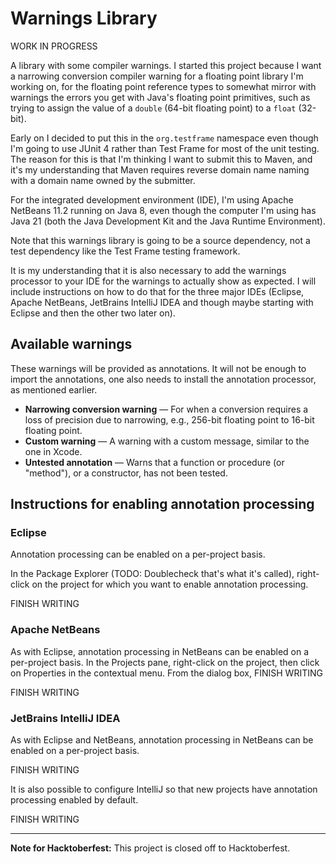 # Warnings Library

WORK IN PROGRESS

A library with some compiler warnings. I started this project because I want a 
narrowing conversion compiler warning for a floating point library I'm working 
on, for the floating point reference types to somewhat mirror with warnings the 
errors you get with Java's floating point primitives, such as trying to assign 
the value of a `double` (64-bit floating point) to a `float` (32-bit).

Early on I decided to put this in the `org.testframe` namespace even though I'm 
going to use JUnit 4 rather than Test Frame for most of the unit testing. The 
reason for this is that I'm thinking I want to submit this to Maven, and it's my 
understanding that Maven requires reverse domain name naming with a domain name 
owned by the submitter.

For the integrated development environment (IDE), I'm using Apache NetBeans 11.2 
running on Java 8, even though the computer I'm using has Java 21 (both the Java 
Development Kit and the Java Runtime Environment).

Note that this warnings library is going to be a source dependency, not a test 
dependency like the Test Frame testing framework.

It is my understanding that it is also necessary to add the warnings processor 
to your IDE for the warnings to actually show as expected. I will include 
instructions on how to do that for the three major IDEs (Eclipse, Apache 
NetBeans, JetBrains IntelliJ IDEA and though maybe starting with Eclipse and 
then the other two later on).

## Available warnings

These warnings will be provided as annotations. It will not be enough to import 
the annotations, one also needs to install the annotation processor, as 
mentioned earlier.

* **Narrowing conversion warning** &mdash; For when a conversion requires a loss 
of precision due to narrowing, e.g., 256-bit floating point to 16-bit floating 
point.
* **Custom warning** &mdash; A warning with a custom message, similar to the one 
in Xcode.
* **Untested annotation** &mdash; Warns that a function or procedure (or 
"method"), or a constructor, has not been tested.

## Instructions for enabling annotation processing

### Eclipse

Annotation processing can be enabled on a per-project basis.

In the Package Explorer (TODO: Doublecheck that's what it's called), right-click 
on the project for which you want to enable annotation processing.

FINISH WRITING

### Apache NetBeans

As with Eclipse, annotation processing in NetBeans can be enabled on a 
per-project basis. In the Projects pane, right-click on the project, then click 
on Properties in the contextual menu. From the dialog box, FINISH WRITING

FINISH WRITING

### JetBrains IntelliJ IDEA

As with Eclipse and NetBeans, annotation processing in NetBeans can be enabled 
on a per-project basis. 

FINISH WRITING

It is also possible to configure IntelliJ so that new projects have annotation 
processing enabled by default.

FINISH WRITING

----

**Note for Hacktoberfest:** This project is closed off to Hacktoberfest.
